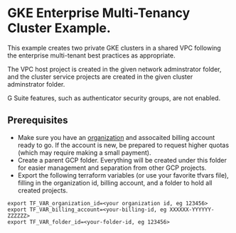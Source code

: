 # GKE Enterprise Multi-Tenancy Cluster Example.

This example creates two private GKE clusters in a shared VPC following the
enterprise multi-tenant best practices as appropriate.

The VPC host project is created in the given network adminstrator folder, and
the cluster service projects are created in the given cluster adminstrator
folder.

G Suite features, such as authenticator security groups, are not enabled.

## Prerequisites

* Make sure you have an
  [organization](https://cloud.google.com/resource-manager/docs/quickstart-organizations)
  and assocaited billing account ready to go. If the account is new, be prepared
  to request higher quotas (which may require making a small payment).
* Create a parent GCP folder. Everything will be created under this folder for
  easier management and separation from other GCP projects.
* Export the following terraform variables (or use your favorite tfvars file),
  filling in the organization id, billing account, and a folder to hold all
  created projects.
```
export TF_VAR_organization_id=<your organization id, eg 123456>
export TF_VAR_billing_account=<your-billing-id, eg XXXXXX-YYYYYY-ZZZZZZ>
export TF_VAR_folder_id=<your-folder-id, eg 123456>
```
